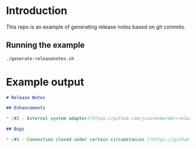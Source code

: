# Introduction

This repo is an example of generating release notes based on git commits. 

## Running the example

```bash
./generate-releasenotes.sh
```

# Example output

```markdown
# Release Notes

## Enhancements

* [#2 - External system adapter](https://github.com/jcustenborder/releasenotes-example/issues/2)

## Bugs

* [#1 - Connection closed under certain circumstances ](https://github.com/jcustenborder/releasenotes-example/issues/1)
```